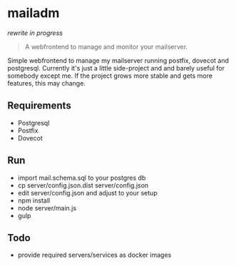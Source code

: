 # mailadm #

*rewrite in progress*

<!--
![mailadm](assets/img/mailadm.png)
-->

> A webfrontend to manage and monitor your mailserver.

Simple webfrontend to manage my mailserver running postfix, dovecot and postgresql.
Currently it's just a little side-project and and barely useful for somebody except me.
If the project grows more stable and gets more features, this may change.

## Requirements ##

* Postgresql
* Postfix
* Dovecot

## Run ##

* import mail.schema.sql to your postgres db
* cp server/config.json.dist server/config.json
* edit server/config.json and adjust to your setup
* npm install
* node server/main.js
* gulp


## Todo ##

* provide required servers/services as docker images
